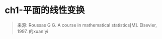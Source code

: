 # ch1-平面的线性变换

> 来源: Roussas G G. A course in mathematical statistics[M]. Elsevier, 1997. 的xuan'yi


<!--stackedit_data:
eyJoaXN0b3J5IjpbMTUxNDM4MjA3M119
-->